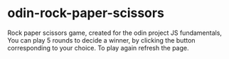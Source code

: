 # odin-rock-paper-scissors
Rock paper scissors game, created for the odin project JS fundamentals,
You can play 5 rounds to decide a winner, by clicking the button
corresponding to your choice. To play again refresh the page.


